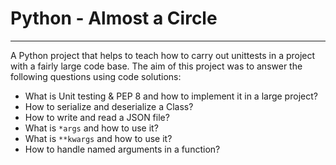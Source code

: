 # Python - Almost a Circle

---

A Python project that helps to teach how to carry out unittests in a project with
a fairly large code base.
The aim of this project was to answer the following questions using code solutions:

- What is Unit testing & PEP 8 and how to implement it in a large project?
- How to serialize and deserialize a Class?
- How to write and read a JSON file?
- What is `*args` and how to use it?
- What is `**kwargs` and how to use it?
- How to handle named arguments in a function?

